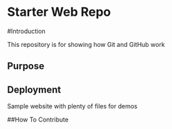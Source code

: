 # Starter Web Repo

#Introduction

This repository is for showing how Git and GitHub work

## Purpose

## Deployment

Sample website with plenty of files for demos

##How To Contribute 
